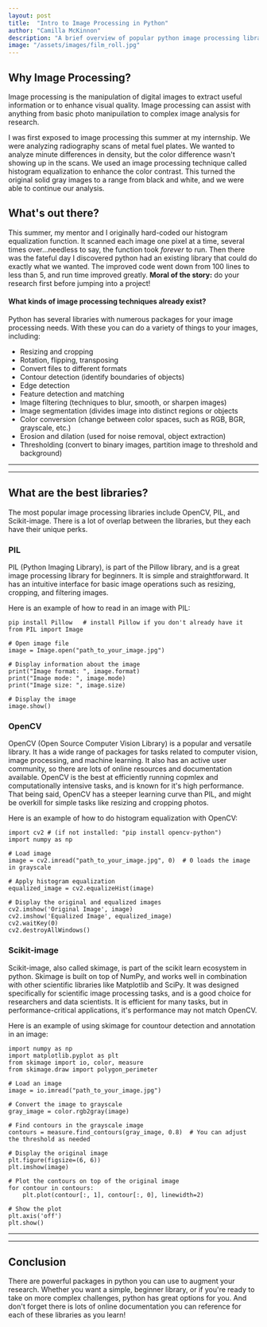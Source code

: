 ```yaml
---
layout: post
title:  "Intro to Image Processing in Python"
author: "Camilla McKinnon"
description: "A brief overview of popular python image processing libraries"
image: "/assets/images/film_roll.jpg"
--- 
```


## Why Image Processing?

Image processing is the manipulation of digital images to extract useful information or to enhance visual quality. Image processing can assist with anything from basic photo manipuilation to complex image analysis for research. 

I was first exposed to image processing this summer at my internship. We were analyzing radiography scans of metal fuel plates. We wanted to analyze minute differences in density, but the color difference wasn't showing up in the scans. We used an image processing technique called histogram equalization to enhance the color contrast. This turned the original solid gray images to a range from black and white, and we were able to continue our analysis. 


## What's out there?

This summer, my mentor and I originally hard-coded our histogram equalization function. It scanned each image one pixel at a time, several times over...needless to say, the function took _forever_ to run. Then there was the fateful day I discovered python had an existing library that could do exactly what we wanted. The improved code went down from 100 lines to less than 5, and run time improved greatly. **Moral of the story:** do your research first before jumping into a project!

#### What kinds of image processing techniques already exist?

Python has several libraries with numerous packages for your image processing needs. With these you can do a variety of things to your images, including:

* Resizing and cropping
* Rotation, flipping, transposing
* Convert files to different formats
* Contour detection (identify boundaries of objects)
* Edge detection
* Feature detection and matching
* Image filtering (techniques to blur, smooth, or sharpen images)
* Image segmentation (divides image into distinct regions or objects
* Color conversion (change between color spaces, such as RGB, BGR, grayscale, etc.)
* Erosion and dilation (used for noise removal, object extraction)
* Thresholding (convert to binary images, partition image to threshold and background)

---
---

## What are the best libraries?

The most popular image processing libraries include OpenCV, PIL, and Scikit-image. There is a lot of overlap between the libraries, but they each have their unique perks.

### PIL

PIL (Python Imaging Library), is part of the Pillow library, and is a great image processing library for beginners. It is simple and straightforward. It has an intuitive interface for basic image operations such as resizing, cropping, and filtering images. 

Here is an example of how to read in an image with PIL:

```
pip install Pillow   # install Pillow if you don't already have it
from PIL import Image

# Open image file
image = Image.open("path_to_your_image.jpg")

# Display information about the image
print("Image format: ", image.format)
print("Image mode: ", image.mode)
print("Image size: ", image.size)

# Display the image
image.show()
```

### OpenCV

OpenCV (Open Source Computer Vision Library) is a popular and versatile library. It has a wide range of packages for tasks related to computer vision, image processing, and machine learning. It also has an active user community, so there are lots of online resources and documentation available.  OpenCV is the best at efficiently running copmlex and computationally intensive tasks, and is known for it's high performance. That being said, OpenCV has a steeper learning curve than PIL, and might be overkill for simple tasks like resizing and cropping photos.  

Here is an example of how to do histogram equalization with OpenCV:

```
import cv2 # (if not installed: "pip install opencv-python")
import numpy as np

# Load image
image = cv2.imread("path_to_your_image.jpg", 0)  # 0 loads the image in grayscale

# Apply histogram equalization
equalized_image = cv2.equalizeHist(image)

# Display the original and equalized images
cv2.imshow('Original Image', image)
cv2.imshow('Equalized Image', equalized_image)
cv2.waitKey(0)
cv2.destroyAllWindows()
```

### Scikit-image

Scikit-image, also called skimage, is part of the scikit learn ecosystem in python. Skimage is built on top of NumPy, and works well in combination with other scientific libraries like Matplotlib and SciPy. It was designed specifically for scientific image processing tasks, and is a good choice for researchers and data scientists. It is efficient for many tasks, but in performance-critical applications, it's performance may not match OpenCV.

Here is an example of using skimage for countour detection and annotation in an image:

```
import numpy as np
import matplotlib.pyplot as plt
from skimage import io, color, measure
from skimage.draw import polygon_perimeter

# Load an image
image = io.imread("path_to_your_image.jpg")

# Convert the image to grayscale
gray_image = color.rgb2gray(image)

# Find contours in the grayscale image
contours = measure.find_contours(gray_image, 0.8)  # You can adjust the threshold as needed

# Display the original image
plt.figure(figsize=(6, 6))
plt.imshow(image)

# Plot the contours on top of the original image
for contour in contours:
    plt.plot(contour[:, 1], contour[:, 0], linewidth=2)

# Show the plot
plt.axis('off')
plt.show()
```

---
---

## Conclusion

There are powerful packages in python you can use to augment your research. Whether you want a simple, beginner library, or if you're ready to take on more complex challenges, python has great options for you. And don't forget there is lots of online documentation you can reference for each of these libraries as you learn!

